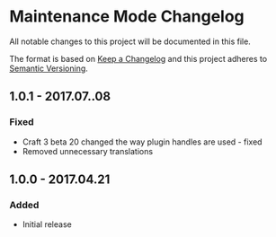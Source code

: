 # Maintenance Mode Changelog

All notable changes to this project will be documented in this file.

The format is based on [Keep a Changelog](http://keepachangelog.com/) and this project adheres to [Semantic Versioning](http://semver.org/).

## 1.0.1 - 2017.07..08
### Fixed
- Craft 3 beta 20 changed the way plugin handles are used - fixed
- Removed unnecessary translations

## 1.0.0 - 2017.04.21
### Added
- Initial release
